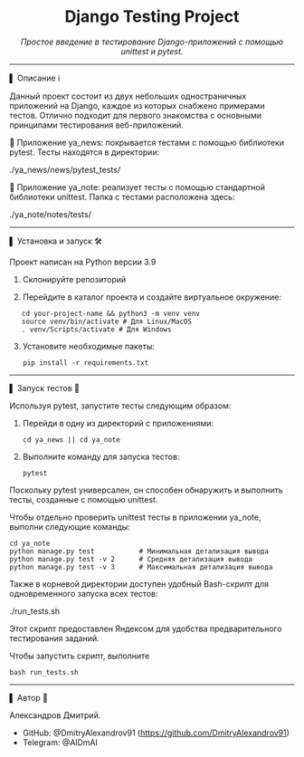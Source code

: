 <div align="center">
<h1>Django Testing Project</h1>
<p><em>Простое введение в тестирование Django-приложений с помощью unittest и pytest.</em></p>
</div>

---
▌ Описание ℹ️

Данный проект состоит из двух небольших одностраничных приложений на Django, каждое из которых снабжено примерами тестов. 
Отлично подходит для первого знакомства с основными принципами тестирования веб-приложений.

🔹 Приложение ya_news: покрывается тестами с помощью библиотеки pytest. Тесты находятся в директории:

./ya_news/news/pytest_tests/

🔹 Приложение ya_note: реализует тесты с помощью стандартной библиотеки unittest. Папка с тестами расположена здесь:

./ya_note/notes/tests/

---
▌ Установка и запуск 🛠️

Проект написан на Python версии 3.9

1. Склонируйте репозиторий
   
2. Перейдите в каталог проекта и создайте виртуальное окружение:

```
   cd your-project-name && python3 -m venv venv
   source venv/bin/activate # Для Linux/MacOS
   . venv/Scripts/activate # Для Windows
```
   
3. Установите необходимые пакеты:


    `pip install -r requirements.txt`

---

▌ Запуск тестов 🚀

Используя pytest, запустите тесты следующим образом:

1. Перейди в одну из директорий с приложениями:


    `cd ya_news || cd ya_note`

2. Выполните команду для запуска тестов:


    `pytest`
   

Поскольку pytest универсален, он способен обнаружить и выполнить тесты, созданные с помощью unittest.


Чтобы отдельно проверить unittest тесты в приложении ya_note, выполни следующие команды:

```
cd ya_note
python manage.py test           # Минимальная детализация вывода
python manage.py test -v 2      # Средняя детализация вывода
python manage.py test -v 3      # Максимальная детализация вывода
```

Также в корневой директории доступен удобный Bash-скрипт для одновременного запуска всех тестов:

./run_tests.sh

Этот скрипт предоставлен Яндексом для удобства предварительного тестирования заданий.

Чтобы запустить скрипт, выполните 

`bash run_tests.sh`

---

▌ Автор 📝

Александров Дмитрий.

- GitHub: @DmitryAlexandrov91 (https://github.com/DmitryAlexandrov91)
- Telegram: @AlDmAl
